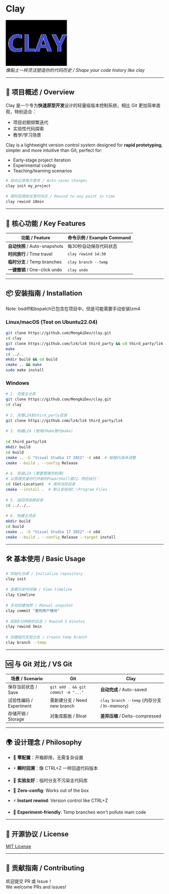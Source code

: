 # Clay

![Clay Logo](icon.png)  
*像黏土一样灵活塑造你的代码历史 / Shape your code history like clay*  

---

## 🌟 项目概述 / Overview  

Clay 是一个专为**快速原型开发**设计的轻量级版本控制系统，相比 Git 更加简单直观，特别适合：  
- 项目初期频繁迭代  
- 实验性代码探索  
- 教学/学习场景  

Clay is a lightweight version control system designed for **rapid prototyping**, simpler and more intuitive than Git, perfect for:  
- Early-stage project iteration  
- Experimental coding  
- Teaching/learning scenarios  

```bash
# 自动记录每次更改 / Auto-saves changes
clay init my_project  

# 随时回溯到任意时间点 / Rewind to any point in time  
clay rewind 10min  
```

---

## 🚀 核心功能 / Key Features  

| 功能 / Feature | 命令示例 / Example Command |  
|---------------|---------------------------|  
| **自动快照** / Auto-snapshots | 每30秒自动保存代码状态 |  
| **时间旅行** / Time travel | `clay rewind 14:30` |  
| **临时分支** / Temp branches | `clay branch --temp` |  
| **一键撤销** / One-click undo | `clay undo` |  

---

## 📦 安装指南 / Installation  

Note: bsdiff和bspatch已包含在项目中，但是可能需要手动安装lzm4

### Linux/macOS  (Test on Ubuntu22.04)
```bash
git clone https://github.com/MengAiDev/clay.git  
cd clay
git clone https://github.com/lz4/lz4 third_party && cd third_party/lz4
make
cd ../..
mkdir build && cd build  
cmake .. && make  
sudo make install  
```

### Windows 

```bash
# 1. 克隆主仓库
git clone https://github.com/MengAiDev/clay.git
cd clay

# 2. 克隆LZ4到third_party目录
git clone https://github.com/lz4/lz4 third_party/lz4

# 3. 构建LZ4 (使用CMake替代make)

cd third_party/lz4
mkdir build
cd build
cmake .. -G "Visual Studio 17 2022" -A x64  # 根据VS版本调整
cmake --build . --config Release

# 4. 安装LZ4 (需要管理员权限)
# 以管理员身份打开新的PowerShell窗口，然后执行：
cd (Get-Location)  # 保持当前目录
cmake --install .  # 默认安装到C:\Program Files

# 5. 返回项目根目录
cd ../../..

# 6. 构建主项目
mkdir build
cd build
cmake .. -G "Visual Studio 17 2022" -A x64
cmake --build . --config Release --target install
```
---

## 🛠️ 基本使用 / Basic Usage  

```bash
# 初始化仓库 / Initialize repository
clay init  

# 查看历史时间轴 / View timeline  
clay timeline  

# 手动创建快照 / Manual snapshot  
clay commit "重构用户模块"  

# 回到5分钟前的状态 / Rewind 5 minutes  
clay rewind 5min  

# 创建临时实验分支 / Create temp branch  
clay branch --temp  
```

---

## 🆚 与 Git 对比 / VS Git  

| 场景 / Scenario       | Git                     | **Clay**               |  
|-----------------------|-------------------------|------------------------|  
| 保存当前状态 / Save    | `git add . && git commit -m "..."` | **自动完成** / Auto-saved |  
| 试验性编码 / Experiment | 需新建分支 / Need new branch | `clay branch --temp` (内存分支 / In-memory) |  
| 存储开销 / Storage    | 对象库膨胀 / Bloat      | **差异压缩** / Delta-compressed |  

---

## 🌍 设计理念 / Philosophy  

- 🧱 **零配置**：开箱即用，无需复杂设置  
- ⚡ **瞬时回溯**：像 CTRL+Z 一样回退代码版本  
- 🧪 **实验友好**：临时分支不污染主代码库  

- 🧱 **Zero-config**: Works out of the box  
- ⚡ **Instant rewind**: Version control like CTRL+Z  
- 🧪 **Experiment-friendly**: Temp branches won't pollute main code  

---

## 📜 开源协议 / License  

[MIT License](LICENSE)  

--- 

## 🤝 贡献指南 / Contributing  

欢迎提交 PR 或 Issue！  
We welcome PRs and issues!  
